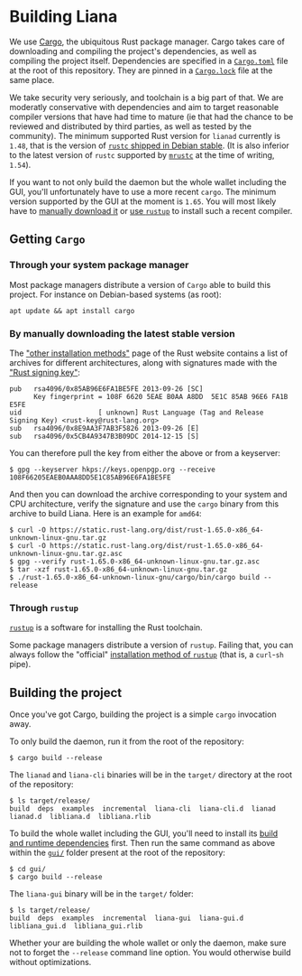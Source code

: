 # Building Liana

We use [Cargo](https://doc.rust-lang.org/stable/cargo/), the ubiquitous Rust package manager.
Cargo takes care of downloading and compiling the project's dependencies, as well as compiling the
project itself. Dependencies are specified in a [`Cargo.toml`](../Cargo.toml) file at the root of
this repository. They are pinned in a [`Cargo.lock`](../Cargo.lock) file at the same place.

We take security very seriously, and toolchain is a big part of that. We are moderatly conservative
with dependencies and aim to target reasonable compiler versions that have had time to mature (ie
that had the chance to be reviewed and distributed by third parties, as well as tested by the
community).  The minimum supported Rust version for `lianad` currently is `1.48`, that is the
version of [`rustc` shipped in Debian stable](https://packages.debian.org/stable/rustc). (It is also
inferior to the latest version of `rustc` supported by
[`mrustc`](https://github.com/thepowersgang/mrustc/) at the time of writing, `1.54`).

If you want to not only build the daemon but the whole wallet including the GUI, you'll
unfortunately have to use a more recent `cargo`. The minimum version supported by the GUI at the
moment is `1.65`. You will most likely have to [manually download
it](#by-manually-downloading-the-latest-stable-version) or [use `rustup`](#through-rustup) to
install such a recent compiler.


## Getting `Cargo`

### Through your system package manager

Most package managers distribute a version of `Cargo` able to build this project. For instance on
Debian-based systems (as root):
```
apt update && apt install cargo
```

### By manually downloading the latest stable version

The ["other installation
methods"](https://forge.rust-lang.org/infra/other-installation-methods.html#standalone-installers)
page of the Rust website contains a list of archives for different architectures, along with
signatures made with the ["Rust signing key"](https://static.rust-lang.org/rust-key.gpg.ascii):
```
pub   rsa4096/0x85AB96E6FA1BE5FE 2013-09-26 [SC]
      Key fingerprint = 108F 6620 5EAE B0AA A8DD  5E1C 85AB 96E6 FA1B E5FE
uid                   [ unknown] Rust Language (Tag and Release Signing Key) <rust-key@rust-lang.org>
sub   rsa4096/0x8E9AA3F7AB3F5826 2013-09-26 [E]
sub   rsa4096/0x5CB4A9347B3B09DC 2014-12-15 [S]
```

You can therefore pull the key from either the above or from a keyserver:
```
$ gpg --keyserver hkps://keys.openpgp.org --receive 108F66205EAEB0AAA8DD5E1C85AB96E6FA1BE5FE
```

And then you can download the archive corresponding to your system and CPU architecture, verify the
signature and use the `cargo` binary from this archive to build Liana. Here is an example for
`amd64`:
```
$ curl -O https://static.rust-lang.org/dist/rust-1.65.0-x86_64-unknown-linux-gnu.tar.gz
$ curl -O https://static.rust-lang.org/dist/rust-1.65.0-x86_64-unknown-linux-gnu.tar.gz.asc
$ gpg --verify rust-1.65.0-x86_64-unknown-linux-gnu.tar.gz.asc
$ tar -xzf rust-1.65.0-x86_64-unknown-linux-gnu.tar.gz
$ ./rust-1.65.0-x86_64-unknown-linux-gnu/cargo/bin/cargo build --release
```

### Through `rustup`

[`rustup`](https://rust-lang.github.io/rustup/) is a software for installing the Rust toolchain.

Some package managers distribute a version of `rustup`. Failing that, you can always follow the
"official" [installation method of `rustup`](https://www.rust-lang.org/tools/install) (that is, a
`curl`-`sh` pipe).


## Building the project

Once you've got Cargo, building the project is a simple `cargo` invocation away.

To only build the daemon, run it from the root of the repository:
```
$ cargo build --release
```
The `lianad` and `liana-cli` binaries will be in the `target/` directory at the root of the
repository:
```
$ ls target/release/
build  deps  examples  incremental  liana-cli  liana-cli.d  lianad  lianad.d  libliana.d  libliana.rlib
```

To build the whole wallet including the GUI, you'll need to install its [build and runtime
dependencies](https://github.com/wizardsardine/liana/tree/master/gui#dependencies) first. Then run
the same command as above within the [`gui/`](../gui/) folder present at the root of the repository:
```
$ cd gui/
$ cargo build --release
```
The `liana-gui` binary will be in the `target/` folder:
```
$ ls target/release/
build  deps  examples  incremental  liana-gui  liana-gui.d  libliana_gui.d  libliana_gui.rlib
```

Whether your are building the whole wallet or only the daemon, make sure not to forget the
`--release` command line option. You would otherwise build without optimizations.

